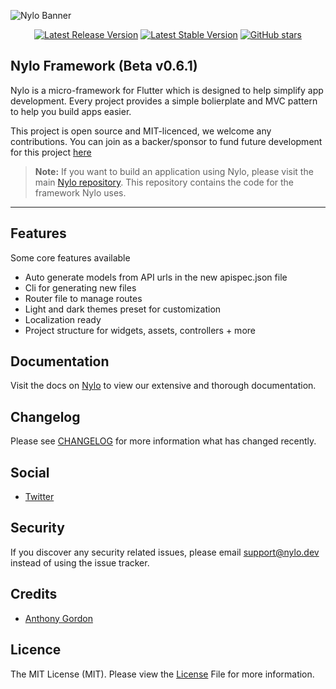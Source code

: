 ![Nylo Banner](https://nylo.dev/images/nylo_logo_header.png)

<p align="center">
  <a href="https://github.com/nylo-core/framework/releases/tag/v0.3.1"><img src="https://img.shields.io/github/v/release/nylo-core/framework?style=plastic" alt="Latest Release Version"></a>
  <a href="https://github.com/nylo-core/framework/releases/tag/v0.3.1"><img src="https://img.shields.io/github/license/nylo-core/framework?style=plastic" alt="Latest Stable Version"></a>
  <a href="https://github.com/nylo-core/framework"><img alt="GitHub stars" src="https://img.shields.io/github/stars/nylo-core/framework?style=plastic"></a>
</p>

## Nylo Framework (Beta v0.6.1)

Nylo is a micro-framework for Flutter which is designed to help simplify app development. Every project provides a simple bolierplate and MVC pattern to help you build apps easier. 

This project is open source and MIT-licenced, we welcome any contributions. You can join as a backer/sponsor to fund future development for this project [here](https://nylo.dev/contributions)

> **Note:** If you want to build an application using Nylo, please visit the main [Nylo repository](https://github.com/nylo-core/nylo). This repository contains the code for the framework Nylo uses.

---

## Features
Some core features available 
* Auto generate models from API urls in the new apispec.json file
* Cli for generating new files 
* Router file to manage routes
* Light and dark themes preset for customization
* Localization ready
* Project structure for widgets, assets, controllers + more

## Documentation

Visit the docs on [Nylo](https://nylo.dev/docs) to view our extensive and thorough documentation. 

## Changelog
Please see [CHANGELOG](https://github.com/nylo-core/framework/blob/master/CHANGELOG.md) for more information what has changed recently.

## Social
* [Twitter](https://twitter.com/nylo_dev)

## Security
If you discover any security related issues, please email support@nylo.dev instead of using the issue tracker.

## Credits
* [Anthony Gordon](https://github.com/agordn52)

## Licence

The MIT License (MIT). Please view the [License](https://github.com/nylo-core/nylo/blob/master/licence) File for more information.
